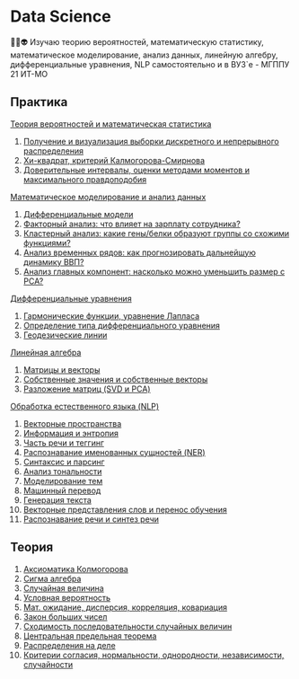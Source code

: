 # Data Science
🧠🤖👽 Изучаю теорию вероятностей, математическую статистику, математическое моделирование, анализ данных, линейную алгебру, дифференциальные уравнения, NLP самостоятельно и в ВУЗ`е - МГППУ 21 ИТ-МО

## Практика
<a href="./theory-of-probability-and-mathematical-statistics">Теория вероятностей и математическая статистика</a>
1. <a href="./theory-of-probability-and-mathematical-statistics/Математическая статистика Практика 1.ipynb">Получение и визуализация выборки дискретного и непрерывного распределения</a>
2. <a href="./theory-of-probability-and-mathematical-statistics/Математическая статистика Практика 2.ipynb">Хи-квадрат, критерий Калмогорова-Смирнова</a>
3. <a href="./theory-of-probability-and-mathematical-statistics/Математическая статистика Практика 3.ipynb">Доверительные интервалы, оценки методами моментов и максимального правдоподобия</a>

<a href="./mathematical-modeling-and-data-analysis">Математическое моделирование и анализ данных</a>
1. <a href="./mathematical-modeling-and-data-analysis/Блоки 6-7 - Дифференциальные модели">Дифференциальные модели</a>
2. <a href="./mathematical-modeling-and-data-analysis/Факторный анализ.ipynb">Факторный анализ: что влияет на зарплату сотрудника?</a>
3. <a href="./mathematical-modeling-and-data-analysis/Кластерный анализ.ipynb">Кластерный анализ: какие гены/белки образуют группы со схожими функциями?</a>
4. <a href="./mathematical-modeling-and-data-analysis/Анализ временных рядов.ipynb">Анализ временных рядов: как прогнозировать дальнейшую динамику ВВП?</a>
5. <a href="./mathematical-modeling-and-data-analysis/Анализ главных компонент.ipynb">Анализ главных компонент: насколько можно уменьшить размер с PCA?</a>

<a href="./differential-equations">Дифференциальные уравнения</a>
1. <a href="./differential-equations/Гармонические функции.ipynb">Гармонические функции, уравнение Лапласа</a>
2. <a href="./differential-equations/Определение типа уравнения.ipynb">Определение типа дифференциального уравнения</a>
3. <a href="./differential-equations/Геодезические линии.ipynb">Геодезические линии</a>

<a href="./linear-algebra">Линейная алгебра</a>
1. <a href="./linear-algebra/Матрицы и векторы.ipynb">Матрицы и векторы</a>
2. <a href="./linear-algebra/Собственные значения и собственные векторы.ipynb">Собственные значения и собственные векторы</a>
3. <a href="./linear-algebra/Разложение матриц (SVD и PCA).ipynb">Разложение матриц (SVD и PCA)</a>

<a href="./natural-language-processing">Обработка естественного языка (NLP)</a>
1. <a href="./natural-language-processing/Векторные пространства.ipynb">Векторные пространства</a>
2. <a href="./natural-language-processing/Информация и энтропия.ipynb">Информация и энтропия</a>
3. <a href="./natural-language-processing/Часть речи и теггинг.ipynb">Часть речи и теггинг</a>
4. <a href="./natural-language-processing/Распознавание именованных сущностей (NER).ipynb">Распознавание именованных сущностей (NER)</a>
5. <a href="./natural-language-processing/Синтаксис и парсинг.ipynb">Синтаксис и парсинг</a>
6. <a href="./natural-language-processing/Анализ тональности.ipynb">Анализ тональности</a>
7. <a href="./natural-language-processing/Моделирование тем.ipynb">Моделирование тем</a>
8. <a href="./natural-language-processing/Машинный перевод.ipynb">Машинный перевод</a>
9. <a href="./natural-language-processing/Генерация текста.ipynb">Генерация текста</a>
10. <a href="./natural-language-processing/Векторные представления слов и перенос обучения.ipynb">Векторные представления слов и перенос обучения</a>
11. <a href="./natural-language-processing/Распознавание речи и синтез речи.ipynb">Распознавание речи и синтез речи</a>


## Теория
1. <a href="./theory-of-probability-and-mathematical-statistics/01. Аксиоматика Колмогорова.ipynb">Аксиоматика Колмогорова</a>
2. <a href="./theory-of-probability-and-mathematical-statistics/02. Сигма алгебра.ipynb">Сигма алгебра</a>
3. <a href="./theory-of-probability-and-mathematical-statistics/03. Случайная величина.ipynb">Случайная величина</a>
4. <a href="./theory-of-probability-and-mathematical-statistics/04. Условная вероятность.ipynb">Условная вероятность</a>
5. <a href="./theory-of-probability-and-mathematical-statistics/05. Мат. ожидание, дисперсия, корреляция, ковариация.ipynb">Мат. ожидание, дисперсия, корреляция, ковариация</a>
6. <a href="./theory-of-probability-and-mathematical-statistics/06. Закон больших чисел.ipynb">Закон больших чисел</a>
7. <a href="./theory-of-probability-and-mathematical-statistics/07. Сходимость последовательности случайных величин.ipynb">Сходимость последовательности случайных величин</a>
8. <a href="./theory-of-probability-and-mathematical-statistics/08. Центральная предельная теорема.ipynb">Центральная предельная теорема</a>
9. <a href="./theory-of-probability-and-mathematical-statistics/09. Распределения на деле.ipynb">Распределения на деле</a>
10. <a href="./theory-of-probability-and-mathematical-statistics/10. Критерии согласия, нормальности, однородности, независимости, случайности.ipynb">Критерии согласия, нормальности, однородности, независимости, случайности</a>

